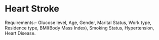 # Heart Stroke

Requirements:- Glucose level, Age, Gender, Marital Status, Work type, Residence type, BMI(Body Mass Index), Smoking Status, Hypertension, Heart Disease.

